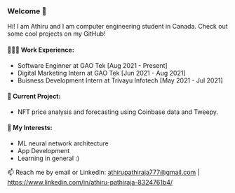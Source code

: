 ### Welcome 👋 


Hi! I am Athiru and I am computer engineering student in Canada. Check out some cool projects on my GitHub!

#### 👨🏽‍💻 Work Experience: 
- Software Enginner at GAO Tek [Aug 2021 - Present]
- Digital Marketing Intern at GAO Tek [Jun 2021 - Aug 2021] 
- Buisness Development Intern at Trivayu Infotech [May 2021 - Jul 2021] 


#### 👀 Current Project:  
- NFT price analysis and forecasting using Coinbase data and Tweepy. 

#### 🌱 My Interests: 
- ML neural network architecture
- App Development 
- Learning in general :)


 📫 Reach me by email or LinkedIn: athirupathiraja777@gmail.com | https://www.linkedin.com/in/athiru-pathiraja-8324761b4/

<!---
athirupathiraja/athirupathiraja is a ✨ special ✨ repository because its `README.md` (this file) appears on your GitHub profile.
You can click the Preview link to take a look at your changes.
--->
